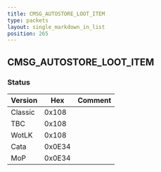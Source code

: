```yaml
---
title: CMSG_AUTOSTORE_LOOT_ITEM
type: packets
layout: single_markdown_in_list
position: 265
---
```


## CMSG_AUTOSTORE_LOOT_ITEM

### Status

Version    | Hex        | Comment
---------- | ---------- | ---------- 
Classic    | 0x108      | 
TBC        | 0x108      | 
WotLK      | 0x108      | 
Cata       | 0x0E34     | 
MoP        | 0x0E34     | 
